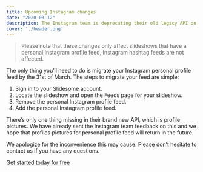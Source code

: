 ```yaml
---
title: Upcoming Instagram changes
date: "2020-03-12"
description: The Instagram team is deprecating their old legacy API on the 29th of June, which will be replaced with their brand new Instagram Basic Display API. We have already made the necessary changes on Slidesome and we have also been approved to use the new API.
cover: './header.png'
---
```


> Please note that these changes only affect slideshows that have a personal Instagram profile feed, Instagram hashtag feeds are not affected.

<!-- The Instagram team is deprecating their old legacy API on the 31st of March, which will be replaced with their brand new Instagram Basic Display API. We have already made the necessary changes on Slidesome and we have also been approved to use the new API. -->

The only thing you’ll need to do is migrate your Instagram personal profile feed by the 31st of March. The steps to migrate your feed are simple:

1. Sign in to your Slidesome account.
2. Locate the slideshow and open the Feeds page for your slideshow.
3. Remove the personal Instagram profile feed.
4. Add the personal Instagram profile feed.


There’s only one thing missing in their brand new API, which is profile pictures. We have already sent the Instagram team feedback on this and we hope that profiles pictures for personal profile feed will return in the future.

We apologize for the inconvenience this may cause. Please don’t hesitate to contact us if you have any questions.

[Get started today for free](https://slidesome.com)
